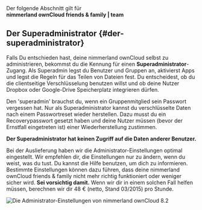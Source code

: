 <div class="alert alert-info">
Der folgende Abschnitt gilt für <br>
<strong>nimmerland ownCloud friends & family | team</strong>
</div>

## Der Superadministrator {#der-superadministrator}

Falls Du entschieden hast, deine nimmerland ownCloud selbst zu administrieren, bekommst du die Kennung für einen **Superadministrator**-Zugang. Als Superadmin legst du Benutzer und Gruppen an, aktivierst Apps und legst die Regeln für das Teilen von Dateien fest. Du entscheidest, ob du die clientseitige Verschlüsselung benutzen willst und ob deine Nutzer Dropbox oder Google-Drive Speicherplatz integrieren dürfen.

Den 'superadmin' brauchst du, wenn ein Gruppenmitglied sein Passwort vergessen hat. Nur als Superadministrator kannst du verschlüsselte Daten nach einem Passwortreset wieder herstellen. Dazu musst du ein Recoverypasswort gesetzt haben und deine Nutzer müssen (bevor der Ernstfall eingetreten ist) einer Wiederherstellung zustimmen.

**Der Superadministrator hat keinen Zugriff auf die Daten anderer Benutzer.**

Bei der Auslieferung haben wir die Administrator-Einstellungen optimal eingestellt. Wir empfehlen dir, die Einstellungen nur zu ändern, wenn du weist, was du tust. Du kannst die  Hilfe benutzen, um dich zu informieren. Bestimmte Einstellungen können dazu führen, dass deine nimmerland ownCloud friends & family nicht mehr richtig funktioniert oder weniger sicher wird. **Sei vorsichtig damit.** Wenn wir dir in einem solchen Fall helfen müssen, berechnen wir dir 48 € (netto, Stand 03/2015) pro Stunde.

![Die Administrator-Einstellungen von nimmerland ownCloud 8.2](https://lehre.nimmerland.de/index.php/s/Op3Tkud4cYvKulz/download)